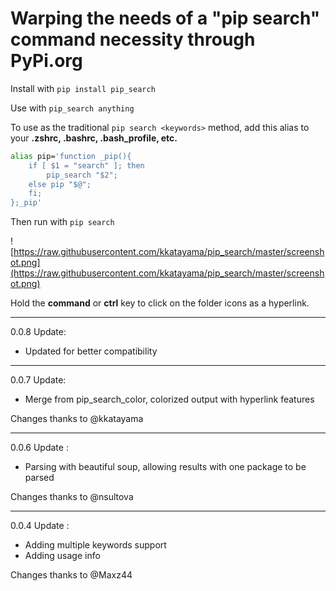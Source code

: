 # Warping the needs of a "pip search" command necessity through PyPi.org 
Install with `pip install pip_search`

Use with `pip_search anything`

To use as the traditional `pip search <keywords>` method, add this alias to your **.zshrc, .bashrc, .bash_profile, etc.**
```bash
alias pip='function _pip(){
    if [ $1 = "search" ]; then
        pip_search "$2";
    else pip "$@";
    fi;
};_pip'

```
Then run with `pip search`

![https://raw.githubusercontent.com/kkatayama/pip_search/master/screenshot.png](https://raw.githubusercontent.com/kkatayama/pip_search/master/screenshot.png)

Hold the **command** or **ctrl** key to click on the folder icons as a hyperlink.

---
0.0.8 Update:
- Updated for better compatibility

---
0.0.7 Update:
- Merge from pip_search_color, colorized output with hyperlink features

Changes thanks to @kkatayama

---
0.0.6 Update : 
- Parsing with beautiful soup, allowing results with one package to be parsed

Changes thanks to @nsultova

---
0.0.4 Update : 
- Adding multiple keywords support
- Adding usage info

Changes thanks to @Maxz44
